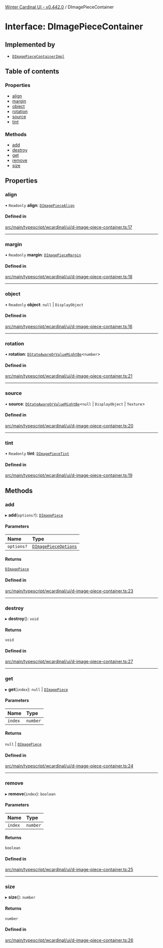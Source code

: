 [Winter Cardinal UI - v0.442.0](../index.md) / DImagePieceContainer

# Interface: DImagePieceContainer

## Implemented by

- [`DImagePieceContainerImpl`](../classes/DImagePieceContainerImpl.md)

## Table of contents

### Properties

- [align](DImagePieceContainer.md#align)
- [margin](DImagePieceContainer.md#margin)
- [object](DImagePieceContainer.md#object)
- [rotation](DImagePieceContainer.md#rotation)
- [source](DImagePieceContainer.md#source)
- [tint](DImagePieceContainer.md#tint)

### Methods

- [add](DImagePieceContainer.md#add)
- [destroy](DImagePieceContainer.md#destroy)
- [get](DImagePieceContainer.md#get)
- [remove](DImagePieceContainer.md#remove)
- [size](DImagePieceContainer.md#size)

## Properties

### align

• `Readonly` **align**: [`DImagePieceAlign`](DImagePieceAlign.md)

#### Defined in

[src/main/typescript/wcardinal/ui/d-image-piece-container.ts:17](https://github.com/winter-cardinal/winter-cardinal-ui/blob/v0.442.0/src/main/typescript/wcardinal/ui/d-image-piece-container.ts#L17)

___

### margin

• `Readonly` **margin**: [`DImagePieceMargin`](DImagePieceMargin.md)

#### Defined in

[src/main/typescript/wcardinal/ui/d-image-piece-container.ts:18](https://github.com/winter-cardinal/winter-cardinal-ui/blob/v0.442.0/src/main/typescript/wcardinal/ui/d-image-piece-container.ts#L18)

___

### object

• `Readonly` **object**: ``null`` \| `DisplayObject`

#### Defined in

[src/main/typescript/wcardinal/ui/d-image-piece-container.ts:16](https://github.com/winter-cardinal/winter-cardinal-ui/blob/v0.442.0/src/main/typescript/wcardinal/ui/d-image-piece-container.ts#L16)

___

### rotation

• **rotation**: [`DStateAwareOrValueMightBe`](../index.md#dstateawareorvaluemightbe)\<`number`\>

#### Defined in

[src/main/typescript/wcardinal/ui/d-image-piece-container.ts:21](https://github.com/winter-cardinal/winter-cardinal-ui/blob/v0.442.0/src/main/typescript/wcardinal/ui/d-image-piece-container.ts#L21)

___

### source

• **source**: [`DStateAwareOrValueMightBe`](../index.md#dstateawareorvaluemightbe)\<``null`` \| `DisplayObject` \| `Texture`\>

#### Defined in

[src/main/typescript/wcardinal/ui/d-image-piece-container.ts:20](https://github.com/winter-cardinal/winter-cardinal-ui/blob/v0.442.0/src/main/typescript/wcardinal/ui/d-image-piece-container.ts#L20)

___

### tint

• `Readonly` **tint**: [`DImagePieceTint`](DImagePieceTint.md)

#### Defined in

[src/main/typescript/wcardinal/ui/d-image-piece-container.ts:19](https://github.com/winter-cardinal/winter-cardinal-ui/blob/v0.442.0/src/main/typescript/wcardinal/ui/d-image-piece-container.ts#L19)

## Methods

### add

▸ **add**(`options?`): [`DImagePiece`](DImagePiece.md)

#### Parameters

| Name | Type |
| :------ | :------ |
| `options?` | [`DImagePieceOptions`](DImagePieceOptions.md) |

#### Returns

[`DImagePiece`](DImagePiece.md)

#### Defined in

[src/main/typescript/wcardinal/ui/d-image-piece-container.ts:23](https://github.com/winter-cardinal/winter-cardinal-ui/blob/v0.442.0/src/main/typescript/wcardinal/ui/d-image-piece-container.ts#L23)

___

### destroy

▸ **destroy**(): `void`

#### Returns

`void`

#### Defined in

[src/main/typescript/wcardinal/ui/d-image-piece-container.ts:27](https://github.com/winter-cardinal/winter-cardinal-ui/blob/v0.442.0/src/main/typescript/wcardinal/ui/d-image-piece-container.ts#L27)

___

### get

▸ **get**(`index`): ``null`` \| [`DImagePiece`](DImagePiece.md)

#### Parameters

| Name | Type |
| :------ | :------ |
| `index` | `number` |

#### Returns

``null`` \| [`DImagePiece`](DImagePiece.md)

#### Defined in

[src/main/typescript/wcardinal/ui/d-image-piece-container.ts:24](https://github.com/winter-cardinal/winter-cardinal-ui/blob/v0.442.0/src/main/typescript/wcardinal/ui/d-image-piece-container.ts#L24)

___

### remove

▸ **remove**(`index`): `boolean`

#### Parameters

| Name | Type |
| :------ | :------ |
| `index` | `number` |

#### Returns

`boolean`

#### Defined in

[src/main/typescript/wcardinal/ui/d-image-piece-container.ts:25](https://github.com/winter-cardinal/winter-cardinal-ui/blob/v0.442.0/src/main/typescript/wcardinal/ui/d-image-piece-container.ts#L25)

___

### size

▸ **size**(): `number`

#### Returns

`number`

#### Defined in

[src/main/typescript/wcardinal/ui/d-image-piece-container.ts:26](https://github.com/winter-cardinal/winter-cardinal-ui/blob/v0.442.0/src/main/typescript/wcardinal/ui/d-image-piece-container.ts#L26)
